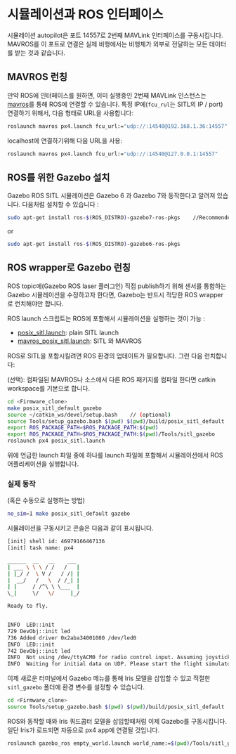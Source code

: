 # 시뮬레이션과 ROS 인터페이스

시뮬레이션 autopilot은 포트 14557로 2번째 MAVLink 인터페이스를 구동시킵니다. MAVROS를 이 포트로 연결은 실제 비행에서는 비행체가 외부로 전달하는 모든 데이터를 받는 것과 같습니다.

## MAVROS 런칭

만약 ROS에 인터페이스를 원하면, 이미 실행중인 2번째 MAVLink 인스턴스는 [mavros](../ros/mavros_offboard.md)를 통해 ROS에 연결할 수 있습니다. 특정 IP에(`fcu_rul`는 SITL의 IP / port) 연결하기 위해서, 다음 형태로 URL을 사용합니다:

<div class="host-code"></div>

```sh
roslaunch mavros px4.launch fcu_url:="udp://:14540@192.168.1.36:14557"
```

localhost에 연결하기위해 다음 URL을 사용:

<div class="host-code"></div>

```sh
roslaunch mavros px4.launch fcu_url:="udp://:14540@127.0.0.1:14557"
```


## ROS를 위한 Gazebo 설치

Gazebo ROS SITL 시뮬레이션은 Gazebo 6 과 Gazebo 7와 동작한다고 알려져 있습니다. 다음처럼 설치할 수 있습니다 :

```sh
sudo apt-get install ros-$(ROS_DISTRO)-gazebo7-ros-pkgs    //Recommended
```
or
```sh
sudo apt-get install ros-$(ROS_DISTRO)-gazebo6-ros-pkgs
```

## ROS wrapper로 Gazebo 런칭

ROS topic에(Gazebo ROS laser 플러그인) 직접 publish하기 위해 센서를 통합하는 Gazebo 시뮬레이션을 수정하고자 한다면, Gazebo는 반드시 적당한 ROS wrapper로 런치해야만 합니다.

ROS launch 스크립트는 ROS에 포함해서 시뮬레이션을 실행하는 것이 가능 :

  * [posix_sitl.launch](https://github.com/PX4/Firmware/blob/master/launch/posix_sitl.launch): plain SITL launch
  * [mavros_posix_sitl.launch](https://github.com/PX4/Firmware/blob/master/launch/mavros_posix_sitl.launch): SITL 와 MAVROS

ROS로 SITL을 포함시킬려면 ROS 환경의 업데이트가 필요합니다. 그런 다음 런치합니다:

(선택): 컴파일된 MAVROS나 소스에서 다른 ROS 패키지를 컴파일 한다면 catkin workspace를 기본으로 합니다.

```sh
cd <Firmware_clone>
make posix_sitl_default gazebo
source ~/catkin_ws/devel/setup.bash    // (optional)
source Tools/setup_gazebo.bash $(pwd) $(pwd)/build/posix_sitl_default
export ROS_PACKAGE_PATH=$ROS_PACKAGE_PATH:$(pwd)
export ROS_PACKAGE_PATH=$ROS_PACKAGE_PATH:$(pwd)/Tools/sitl_gazebo
roslaunch px4 posix_sitl.launch
```

위에 언급한 launch 파일 중에 하나를 launch 파일에 포함해서 시뮬레이션에서 ROS 어플리케이션을 실행합니다.

### 실제 동작

(혹은 수동으로 실행하는 방법)

```sh
no_sim=1 make posix_sitl_default gazebo
```

시뮬레이션을 구동시키고 콘솔은 다음과 같이 표시됩니다.


```sh
[init] shell id: 46979166467136
[init] task name: px4

______  __   __    ___
| ___ \ \ \ / /   /   |
| |_/ /  \ V /   / /| |
|  __/   /   \  / /_| |
| |     / /^\ \ \___  |
\_|     \/   \/     |_/

Ready to fly.


INFO  LED::init
729 DevObj::init led
736 Added driver 0x2aba34001080 /dev/led0
INFO  LED::init
742 DevObj::init led
INFO  Not using /dev/ttyACM0 for radio control input. Assuming joystick input via MAVLink.
INFO  Waiting for initial data on UDP. Please start the flight simulator to proceed..
```

이제 새로운 터미널에서 Gazebo 메뉴를 통해 Iris 모델을 삽입할 수 있고 적절한 `sitl_gazebo` 폴더에 환경 변수를 설정할 수 있습니다.

```sh
cd <Firmware_clone>
source Tools/setup_gazebo.bash $(pwd) $(pwd)/build/posix_sitl_default
```

ROS와 동작할 때와 Iris 쿼드콥터 모델을 삽입할때처럼 이제 Gazebo를 구동시킵니다. 일단 Iris가 로드되면 자동으로 px4 app에 연결될 것입니다.

```sh
roslaunch gazebo_ros empty_world.launch world_name:=$(pwd)/Tools/sitl_gazebo/worlds/iris.world
```
